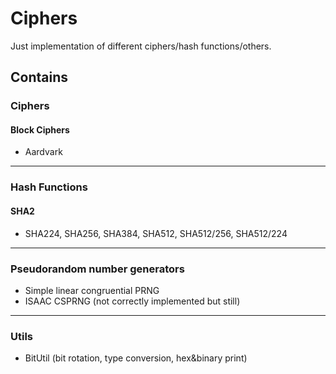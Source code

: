 # Ciphers

Just implementation of different ciphers/hash functions/others.

## Contains 
### Ciphers
#### Block Ciphers
* Aardvark
***
### Hash Functions
#### SHA2
* SHA224, SHA256, SHA384, SHA512, SHA512/256, SHA512/224
***
### Pseudorandom number generators
* Simple linear congruential PRNG
* ISAAC CSPRNG (not correctly implemented but still)
***

### Utils
* BitUtil (bit rotation, type conversion, hex&binary print)
